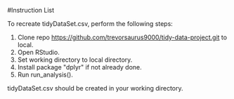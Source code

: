 #Instruction List

To recreate tidyDataSet.csv, perform the following steps:

1. Clone repo https://github.com/trevorsaurus9000/tidy-data-project.git to local.
2. Open RStudio.
3. Set working directory to local directory.
3. Install package "dplyr" if not already done.
4. Run run_analysis().

tidyDataSet.csv should be created in your working directory.
